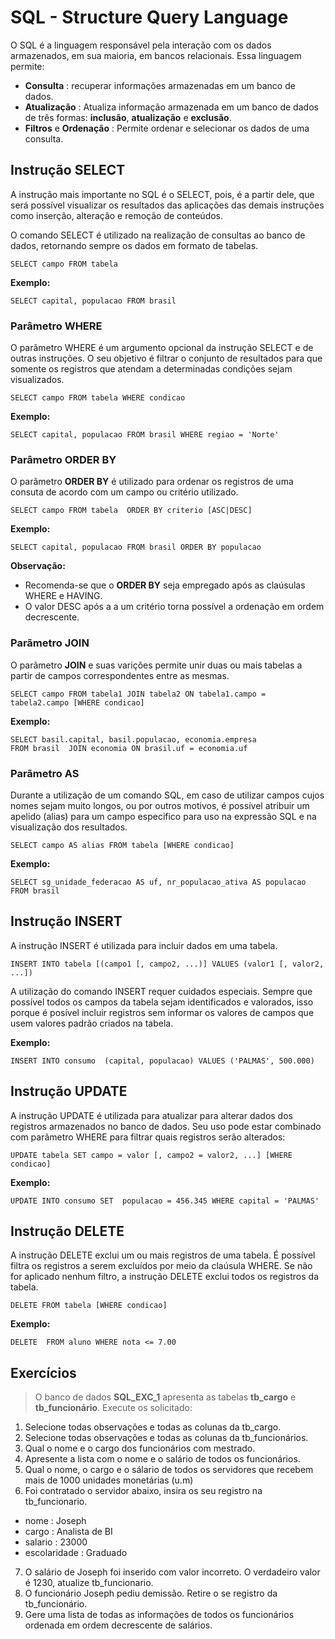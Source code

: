 # SQL - Structure Query Language

O SQL é a linguagem responsável pela interação com os dados armazenados, em sua maioria, em bancos relacionais. Essa linguagem permite:

+ **Consulta** : recuperar informações armazenadas em um banco de dados.
+ **Atualização** : Atualiza informação armazenada em um banco de dados de três formas: **inclusão**, **atualização** e **exclusão**.
+ **Filtros** e **Ordenação** : Permite ordenar e selecionar os dados de uma consulta.

## Instrução SELECT

A instrução mais importante no SQL é o SELECT, pois, é a partir dele, que será possível visualizar os resultados das aplicações das demais instruções como inserção, alteração e remoção de conteúdos.

O comando SELECT é utilizado na realização de consultas ao banco de dados, retornando  sempre os dados em formato de tabelas.

```
SELECT campo FROM tabela
```

**Exemplo:**

```
SELECT capital, populacao FROM brasil
```

### Parâmetro WHERE

O parãmetro WHERE é um argumento opcional da instrução SELECT e de outras instruções. O seu objetivo é filtrar o conjunto de resultados para que somente  os registros que atendam a determinadas condições sejam visualizados.

```
SELECT campo FROM tabela WHERE condicao
```

**Exemplo:**

```
SELECT capital, populacao FROM brasil WHERE regiao = 'Norte'

```


### Parâmetro ORDER BY

O parãmetro **ORDER BY** é utilizado para ordenar os registros de uma consuta de acordo com um campo ou critério utilizado.

```
SELECT campo FROM tabela  ORDER BY criterio [ASC|DESC]
```

**Exemplo:**

```
SELECT capital, populacao FROM brasil ORDER BY populacao 
```


**Observação:**

+ Recomenda-se que o  **ORDER BY** seja empregado após as claúsulas WHERE e HAVING.
+ O valor DESC após a a um critério torna possível a ordenação em ordem decrescente.


### Parãmetro JOIN

O parãmetro **JOIN** e suas varições  permite unir duas ou mais tabelas a partir de campos correspondentes entre as mesmas. 

```
SELECT campo FROM tabela1 JOIN tabela2 ON tabela1.campo = tabela2.campo [WHERE condicao]
```

**Exemplo:**

```
SELECT basil.capital, basil.populacao, economia.empresa 
FROM brasil  JOIN economia ON brasil.uf = economia.uf 
```

### Parãmetro AS

Durante a utilização de um comando SQL, em caso de utilizar campos cujos nomes sejam muito longos, ou por outros motivos, é possível atribuir um apelido (alias) para um campo especifico para uso na expressão SQL e na visualização dos resultados.

```
SELECT campo AS alias FROM tabela [WHERE condicao]
```

**Exemplo:**

```
SELECT sg_unidade_federacao AS uf, nr_populacao_ativa AS populacao FROM brasil 
```


## Instrução INSERT

A instrução INSERT é utilizada para incluir dados em uma tabela.

```
INSERT INTO tabela [(campo1 [, campo2, ...)] VALUES (valor1 [, valor2, ...])
```

A utilização do comando INSERT requer cuidados especiais. Sempre que possível todos os campos da tabela  sejam identificados e valorados, isso porque é posível incluir registros sem informar os valores de campos que usem valores padrão criados na tabela.

**Exemplo:**

```
INSERT INTO consumo  (capital, populacao) VALUES ('PALMAS', 500.000) 
```


## Instrução UPDATE

A instrução UPDATE é utilizada para atualizar para alterar dados dos registros armazenados no banco de dados. Seu uso pode estar combinado com parãmetro WHERE para filtrar quais registros serão alterados:

```
UPDATE tabela SET campo = valor [, campo2 = valor2, ...] [WHERE condicao] 
```

**Exemplo:**

```
UPDATE INTO consumo SET  populacao = 456.345 WHERE capital = 'PALMAS' 
```

## Instrução DELETE

A instrução DELETE exclui um ou mais registros de uma tabela. É possível filtra os registros a serem excluídos por meio da claúsula WHERE. Se não for aplicado nenhum filtro, a instrução DELETE exclui todos os registros da tabela.

```
DELETE FROM tabela [WHERE condicao]
```

**Exemplo:**

```
DELETE  FROM aluno WHERE nota <= 7.00
```

## Exercícios

> O banco de dados **SQL_EXC_1** apresenta as tabelas **tb_cargo** e **tb_funcionário**. Execute os solicitado:

1. Selecione todas observações e todas as colunas da tb_cargo.
2. Selecione todas observações e todas as colunas da tb_funcionários.
3. Qual o nome e o cargo dos funcionários com mestrado.
4. Apresente a lista com o nome e o salário de todos os funcionários.
5. Qual o nome, o cargo e o sálario de todos os servidores que recebem mais de 1000 unidades monetárias (u.m)
6. Foi contratado o servidor abaixo, insira os seu registro na tb_funcionario.
  * nome : Joseph 
  * cargo : Analista de BI
  * salario : 23000
  * escolaridade : Graduado
7. O salário de Joseph foi inserido com valor incorreto. O verdadeiro valor é 1230, atualize tb_funcionario.
8. O funcionário Joseph pediu demissão. Retire o se registro da tb_funcionário.
9. Gere uma lista de todas as informações de todos os funcionários ordenada em ordem decrescente de salários.
